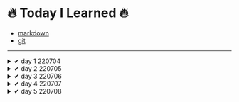 # 🔥 Today I Learned 🔥

- [markdown](https://github.com/jincde/TIL/tree/master/markdown)
- [git](https://github.com/jincde/TIL/tree/master/git)






---

<details>
<summary> ✔ day 1 220704 </summary>


#### 가입

- `github` 가입
- `notion` 가입
- `syllaverse` 가입
- `discord` 가입



#### 개발환경 설정

- `git` 설치
- `Python` 설치
- `VScode` 설치
- `Typora` 설치
</details>

<details>
<summary> ✔ day 2 220705 </summary>

- `markdown` 문법
- `git` 실습
</details>
<details>
<summary> ✔ day 3 220706 </summary>

- `로컬저장소` `원격저장소` 개념
- `git 기본 브랜치` 설정
- 저장소 만들고 `3커밋`
- TIL `커밋`
</details>



<details>
<summary> ✔ day 4 220707 </summary>

- `clone`개념 정리

- `branch`개념 정리

- `merge`개념 정리

- `pull request`개념 정리
  </details>

  


<details>
<summary> ✔ day 5 220708 </summary>

- 채용공고 정리
- 지원자격 공통 기술스택 파악
- 우대사항 파악
- [job-research](https://github.com/jincde/job-research)
</details>

